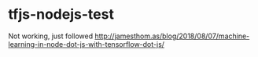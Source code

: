 # tfjs-nodejs-test
Not working, just followed http://jamesthom.as/blog/2018/08/07/machine-learning-in-node-dot-js-with-tensorflow-dot-js/
